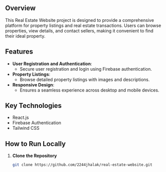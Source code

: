 ## Overview
This Real Estate Website project is designed to provide a comprehensive platform for property listings and real estate transactions. Users can browse properties, view details, and contact sellers, making it convenient to find their ideal property.

## Features
- **User Registration and Authentication**:
  - Secure user registration and login using Firebase authentication.
- **Property Listings**:
  - Browse detailed property listings with images and descriptions.
- **Responsive Design**:
  - Ensures a seamless experience across desktop and mobile devices.

## Key Technologies
- React.js
- Firebase Authentication
- Tailwind CSS

## How to Run Locally
1. **Clone the Repository**
   ```bash
   git clone https://github.com/2244jhalak/real-estate-website.git
